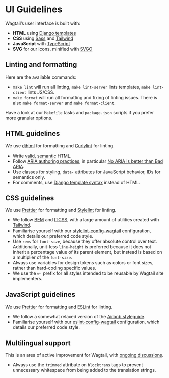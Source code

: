 # UI Guidelines

Wagtail’s user interface is built with:

- **HTML** using [Django templates](https://docs.djangoproject.com/en/stable/ref/templates/language/)
- **CSS** using [Sass](https://sass-lang.com/) and [Tailwind](https://tailwindcss.com/)
- **JavaScript** with [TypeScript](https://www.typescriptlang.org/)
- **SVG** for our icons, minified with [SVGO](https://jakearchibald.github.io/svgomg/)

## Linting and formatting

Here are the available commands:

- `make lint` will run all linting, `make lint-server` lints templates, `make lint-client` lints JS/CSS.
- `make format` will run all formatting and fixing of linting issues. There is also `make format-server` and `make format-client`.

Have a look at our `Makefile` tasks and `package.json` scripts if you prefer more granular options.

## HTML guidelines

We use [djhtml](https://github.com/rtts/djhtml) for formatting and [Curlylint](https://www.curlylint.org/) for linting.

- Write [valid](https://validator.w3.org/nu/), [semantic](https://html5doctor.com/element-index/) HTML.
- Follow [ARIA authoring practices](https://w3c.github.io/aria-practices/), in particular [No ARIA is better than Bad ARIA](https://w3c.github.io/aria-practices/#no_aria_better_bad_aria).
- Use classes for styling, `data-` attributes for JavaScript behavior, IDs for semantics only.
- For comments, use [Django template syntax](https://docs.djangoproject.com/en/stable/ref/templates/language/#comments) instead of HTML.

## CSS guidelines

We use [Prettier](https://prettier.io/) for formatting and [Stylelint](https://stylelint.io/) for linting.

- We follow [BEM](http://getbem.com/) and [ITCSS](https://www.xfive.co/blog/itcss-scalable-maintainable-css-architecture/), with a large amount of utilities created with [Tailwind](https://tailwindcss.com/).
- Familiarise yourself with our [stylelint-config-wagtail](https://github.com/wagtail/stylelint-config-wagtail) configuration, which details our preferred code style.
- Use `rems` for `font-size`, because they offer absolute control over text. Additionally, unit-less `line-height` is preferred because it does not inherit a percentage value of its parent element, but instead is based on a multiplier of the `font-size`.
- Always use variables for design tokens such as colors or font sizes, rather than hard-coding specific values.
- We use the `w-` prefix for all styles intended to be reusable by Wagtail site implementers.

## JavaScript guidelines

We use [Prettier](https://prettier.io/) for formatting and [ESLint](https://eslint.org/) for linting.

- We follow a somewhat relaxed version of the [Airbnb styleguide](https://github.com/airbnb/javascript).
- Familiarise yourself with our [eslint-config-wagtail](https://github.com/wagtail/eslint-config-wagtail) configuration, which details our preferred code style.

## Multilingual support

This is an area of active improvement for Wagtail, with [ongoing discussions](https://github.com/wagtail/wagtail/discussions/8017).

- Always use the `trimmed` attribute on `blocktrans` tags to prevent unnecessary whitespace from being added to the translation strings.
